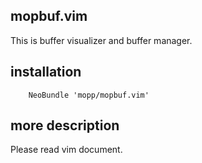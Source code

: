 ## mopbuf.vim
This is buffer visualizer and buffer manager.


## installation
```vim
    NeoBundle 'mopp/mopbuf.vim'
```


## more description
Please read vim document.
